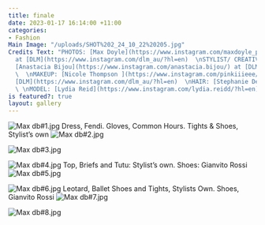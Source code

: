 ```yaml
---
title: finale
date: 2023-01-17 16:14:00 +11:00
categories:
- Fashion
Main Image: "/uploads/SHOT%202_24_10_22%20205.jpg"
Credits Text: "PHOTOS: [Max Doyle](https://www.instagram.com/maxdoyle_photographer/?hl=en)
  at [DLM](https://www.instagram.com/dlm_au/?hl=en)  \nSTYLIST/ CREATIVE DIRECTION:
  [Anastacia Bijou](https://www.instagram.com/anastacia.bijou/) at [DLM](https://www.instagram.com/dlm_au/?hl=en)
  \  \nMAKEUP: [Nicole Thompson ](https://www.instagram.com/pinkiiieee/?hl=en) at
  [DLM](https://www.instagram.com/dlm_au/?hl=en)  \nHAIR: [Stephanie Dell](https://www.instagram.com/stephaniedelll/?hl=en)
  \ \nMODEL: [Lydia Reid](https://www.instagram.com/lydia.reidd/?hl=en) at [Chadwicks](https://www.instagram.com/chadwickmodels/)"
is featured?: true
layout: gallery
---
```


![Max db#1.jpg](/uploads/Max%20db%231.jpg)
Dress, Fendi.
Gloves, Common Hours. Tights & Shoes, Stylist’s own
![Max db#2.jpg](/uploads/Max%20db%232.jpg)

![Max db#3.jpg](/uploads/Max%20db%233.jpg)

![Max db#4.jpg](/uploads/Max%20db%234.jpg)
Top, Briefs and Tutu: Stylist’s own. Shoes: Gianvito Rossi
![Max db#5.jpg](/uploads/Max%20db%235.jpg)

![Max db#6.jpg](/uploads/Max%20db%236.jpg)
Leotard, Ballet Shoes and Tights, Stylists Own. Shoes, Gianvito Rossi
![Max db#7.jpg](/uploads/Max%20db%237.jpg)

![Max db#8.jpg](/uploads/Max%20db%238.jpg)

